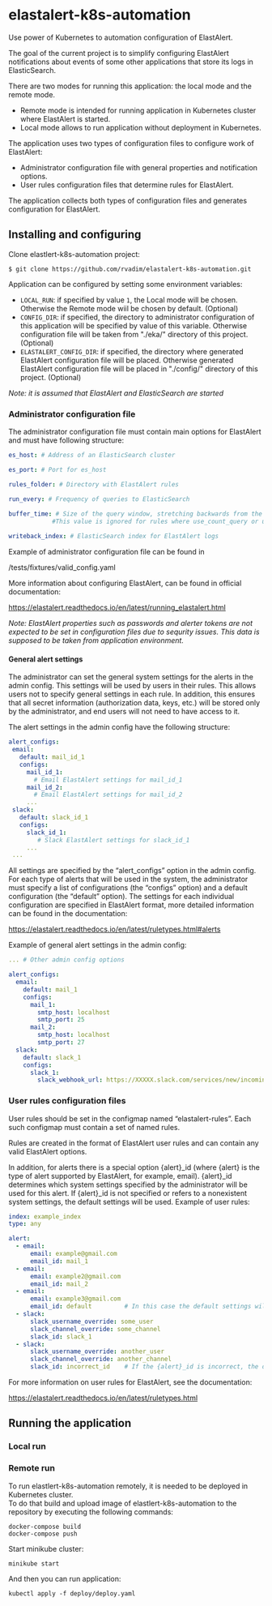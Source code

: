 # elastalert-k8s-automation
Use power of Kubernetes to automation configuration of ElastAlert.

The goal of the current project is to simplify configuring ElastAlert notifications about events of some other 
applications that store its logs in ElasticSearch.

There are two modes for running this application: the local mode and the remote mode.
* Remote mode is intended for running application in Kubernetes cluster where ElastAlert 
is started.
* Local mode allows to run application without deployment in Kubernetes. 

The application uses two types of configuration files to configure work of ElastAlert:
* Administrator configuration file with general properties and notification options.
* User rules configuration files that determine rules for ElastAlert.

The application collects both types of configuration files and generates configuration for ElastAlert.

## Installing and configuring
Clone elastlert-k8s-automation project:
````
$ git clone https://github.com/rvadim/elastalert-k8s-automation.git
````

Application can be configured by setting some environment variables:
* `LOCAL_RUN`: if specified by value `1`, the Local mode will be chosen. 
Otherwise the Remote mode wiil be chosen by default. (Optional)
* `CONFIG_DIR`: if specified, the directory to administrator configuration of this application will be 
specified by value of this variable. 
Otherwise configuration file will be taken from "./eka/" directory of this project. (Optional)
* `ELASTALERT_CONFIG_DIR`: if specified, the directory where generated ElastAlert configuration file will be placed. 
Otherwise generated ElastAlert configuration file will be placed in "./config/" directory of this project. (Optional)

*Note: it is assumed that ElastAlert and ElasticSearch are started*

### Administrator configuration file
The administrator configuration file must contain main options for ElastAlert and must have following structure:
```yaml
es_host: # Address of an ElasticSearch cluster

es_port: # Port for es_host

rules_folder: # Directory with ElastAlert rules

run_every: # Frequency of queries to ElasticSearch
  
buffer_time: # Size of the query window, stretching backwards from the time each query is run. 
            #This value is ignored for rules where use_count_query or use_terms_query is set to true.

writeback_index: # ElasticSearch index for ElastAlert logs 
```

Example of administrator configuration file can be found in 

/tests/fixtures/valid_config.yaml

More information about configuring ElastAlert, can be found in official documentation:

https://elastalert.readthedocs.io/en/latest/running_elastalert.html

*Note: ElastAlert properties such as passwords and alerter tokens are not expected to be set in configuration files 
due to sequrity issues. This data is supposed to be taken from application environment.*


#### General alert settings
The administrator can set the general system settings for the alerts in the admin config. This settings will be used 
by users in their rules. This allows users not to specify general settings in each rule. In addition, this ensures 
that all secret information (authorization data, keys, etc.) will be stored only by the administrator, and end users 
will not need to have access to it.

The alert settings in the admin config have the following structure:

```yaml
alert_configs:
 email:
   default: mail_id_1
   configs:
     mail_id_1:
       # Email ElastAlert settings for mail_id_1
     mail_id_2:
       # Email ElastAlert settings for mail_id_2
     ...
 slack:
   default: slack_id_1
   configs:
     slack_id_1:
        # Slack ElastAlert settings for slack_id_1
     ...
 ...

```

All settings are specified by the “alert_configs” option in the admin config. For each type of alerts that will be used 
in the system, the administrator must specify a list of configurations (the “configs” option) and a default configuration 
(the “default” option). The settings for each individual configuration are specified in ElastAlert format, more detailed 
information can be found in the documentation:

https://elastalert.readthedocs.io/en/latest/ruletypes.html#alerts

Example of general alert settings in the admin config:

```yaml
... # Other admin config options

alert_configs:
  email:
    default: mail_1
    configs:
      mail_1:
        smtp_host: localhost
        smtp_port: 25
      mail_2:
        smtp_host: localhost
        smtp_port: 27
  slack:
    default: slack_1
    configs:
      slack_1:
        slack_webhook_url: https://XXXXX.slack.com/services/new/incoming-webhook

```

### User rules configuration files
User rules should be set in the configmap named “elastalert-rules”. Each such configmap must contain a set of named rules.

Rules are created in the format of ElastAlert user rules and can contain any valid ElastAlert options.

In addition, for alerts there is a special option {alert}_id (where {alert} is the type of alert supported by ElastAlert, 
for example, email). {alert}_id determines which system settings specified by the administrator will be used for this 
alert. If {alert}_id is not specified or refers to a nonexistent system settings, the default settings will be used.
Example of user rules:


```yaml
index: example_index
type: any

alert:
  - email:
      email: example@gmail.com
      email_id: mail_1
  - email:
      email: example2@gmail.com
      email_id: mail_2
  - email:
      email: example3@gmail.com
      email_id: default         # In this case the default settings will be used
  - slack:
      slack_username_override: some_user
      slack_channel_override: some_channel
      slack_id: slack_1
  - slack:
      slack_username_override: another_user
      slack_channel_override: another_channel
      slack_id: incorrect_id    # If the {alert}_id is incorrect, the default settings will be used
```

For more information on user rules for ElastAlert, see the documentation:

https://elastalert.readthedocs.io/en/latest/ruletypes.html

## Running the application

### Local run 

### Remote run
To run elastlert-k8s-automation remotely, it is needed to be deployed in Kubernetes cluster.<br/>
To do that build and upload image of elastlert-k8s-automation to the repository by executing the following commands:
```
docker-compose build
docker-compose push
```
Start minikube cluster:
```
minikube start
```
And then you can run application:
```
kubectl apply -f deploy/deploy.yaml
```
